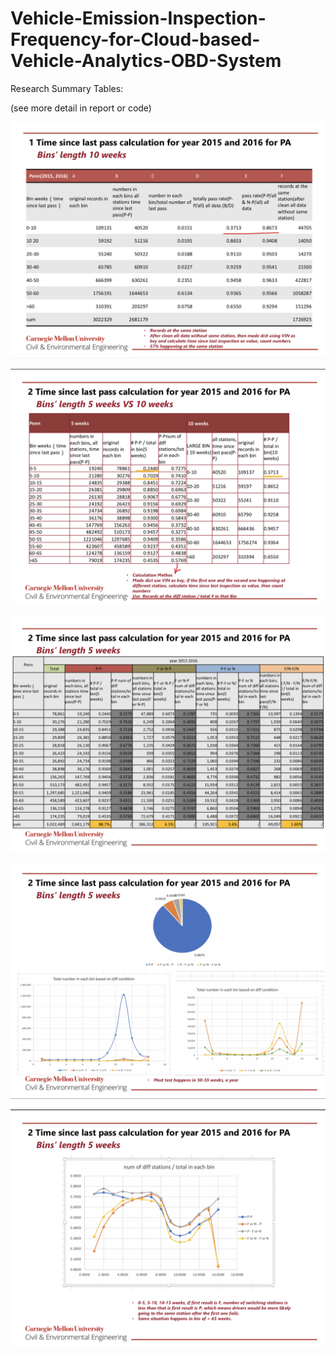 # Vehicle-Emission-Inspection-Frequency-for-Cloud-based-Vehicle-Analytics-OBD-System
Research Summary Tables:

(see more detail in report or code)

![](pics/pic1.png)

![](pics/pic2.png)

![](pics/pic3.png)

![](pics/pic4.png)

![](pics/pic5.png)
